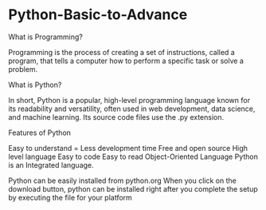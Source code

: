 # Python-Basic-to-Advance

What is Programming?

Programming is the process of creating a set of instructions, called a program, that tells a computer how to perform a specific task or solve a problem.

What is Python?

In short, Python is a popular, high-level programming language known for its readability and versatility, often used in web development, data science, and machine learning. Its source code files use the .py extension. 

Features of Python

Easy to understand = Less development time
Free and open source
High level language
Easy to code
Easy to read
Object-Oriented Language
Python is an Integrated language.



Python can be easily installed from python.org When you click on the download button, python can be installed right after you complete the setup by executing the file for your platform

